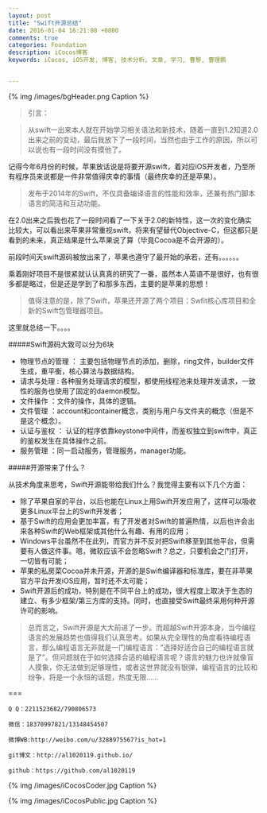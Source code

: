 ```yaml
---
layout: post
title: "Swift开源总结"
date: 2016-01-04 16:21:08 +0800
comments: true
categories: Foundation
description: iCocos博客
keywords: iCocos, iOS开发, 博客, 技术分析, 文章, 学习, 曹黎, 曹理鹏


---
```


{% img /images/bgHeader.png Caption %}  



> 引言：

> 从swift一出来本人就在开始学习相关语法和新技术，随着一直到1.2知道2.0出来之前的变动，最后我放下了一段时间，当然也由于工作的原因，所以可以说也有一段时间没有摸他了。



记得今年6月份的时候，苹果放话说是将要开源swift，着对应iOS开发者，乃至所有程序员来说都是一件非常值得庆幸的事情（最终庆幸的还是苹果）。

> 发布于2014年的Swift，不仅具备编译语言的性能和效率，还兼有热门脚本语言的简洁和互动功能。

在2.0出来之后我也花了一段时间看了一下关于2.0的新特性，这一次的变化确实比较大，可以看出来苹果非常重视swift，将来有望替代Objective-C，但这都只是看到的未来，真正结果是什么苹果说了算（毕竟Cocoa是不会开源的）。


<!--more-->



前段时间天swift源码被放出来了，苹果也遵守了最开始的承若，还有。。。。。。


乘着刚好项目不是很紧就认认真真的研究了一番，虽然本人英语不是很好，也有很多都是略过，但是还是学到了和那多东西，主要的是苹果的思想！

> 值得注意的是，除了Swift，苹果还开源了两个项目：Swfit核心库项目和全新的Swift包管理器项目。



这里就总结一下。。。。


 
#####Swift源码大致可以分为6块

* 物理节点的管理   ： 主要包括物理节点的添加，删除，ring文件，builder文件生成，重平衡，核心算法与数据结构。
* 请求与处理    : 各种服务处理请求的模型，都使用线程池来处理并发请求，一致性的服务也使用了固定的daemon模型。
* 文件操作    ：文件的操作，具体的逻辑。
* 文件管理    ：account和container概念，类别与用户与文件夹的概念（但是不是这个概念）。
* 认证与鉴权    ： 认证的程序依靠keystone中间件，而鉴权独立到swift中，真正的鉴权发生在具体操作之前。
* 服务管理    ：同一启动服务，管理服务，manager功能。






#####开源带来了什么？

从技术角度来思考，Swift开源能带给我们什么？我觉得主要有以下几个方面：

* 除了苹果自家的平台，以后也能在Linux上用Swift开发应用了，这样可以吸收更多Linux平台上的Swift开发者；
* 基于Swift的应用会更加丰富，有了开发者对Swift的普遍热情，以后也许会出来各种Swift的Web框架或其他什么有趣、有用的应用；
* Windows平台虽然不在此列，而官方并不反对把Swift移至到其他平台，但需要有人做这件事。嗯，微软应该不会忽略Swift？总之，只要机会之门打开，一切皆有可能；
* 苹果的私房菜Cocoa并未开源，开源的是Swift编译器和标准库，要在非苹果官方平台开发iOS应用，暂时还不太可能；
* Swift开源后的成功，特别是在不同平台上的成功，很大程度上取决于生态的建立、有多少框架/第三方库的支持。同时，也直接受Swift最终采用何种开源许可的影响。


> 总而言之，Swift开源是大大前进了一步。而超越Swift开源本身，当今编程语言的发展趋势也值得我们认真思考。如果从完全理性的角度看待编程语言，那么编程语言无非就是一门编程语言：“选择好适合自己的编程语言就是了”。但问题就在于如何选择合适的编程语言呢？语言的魅力也许就像盲人摸象，你无法做到足够理性，或者这世界就没有银弹，编程语言的比较和纷争，将是一个永恒的话题，热度无限......

===

    Q Q：2211523682/790806573

    微信：18370997821/13148454507
    
    微博WB:http://weibo.com/u/3288975567?is_hot=1
    
	git博文：http://al1020119.github.io/
	
	github：https://github.com/al1020119


{% img /images/iCocosCoder.jpg Caption %}  

{% img /images/iCocosPublic.jpg Caption %}  